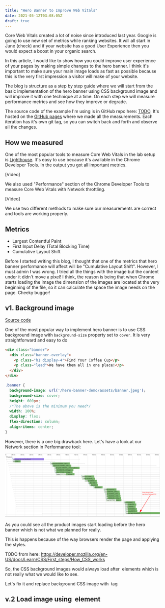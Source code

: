 ```yaml
---
title: "Hero Banner to Improve Web Vitals"
date: 2021-05-12T03:08:05Z
draft: true
---
```


Core Web Vitals created a lot of noise since introduced last year. Google is going to use new set of metrics while ranking websites. It will all start in June (check) and if your website has a good User Experience then you would expect a boost in your organic search.

In this article, I would like to show how you could improve user experience of your pages by making simple changes to the hero banner. I think it's important to make sure your main image loads as fast as possible because this is the very first impression a visitor will make of your website.

The blog is structure as a step by step guide where we will start from the basic implementation of the hero banner using CSS background image and will improve it with one technique at a time. On each step we will measure performance metrics and see how they improve or degrade.

The source code of the example I'm using is in GitHub repo here: [TODO](). It's hosted on the [GitHub pages](TODO) where we made all the measurements. Each iteration has it's own git tag, so you can switch back and forth and observe all the changes.

## How we measured

One of the most popular tools to measure Core Web Vitals in the lab setup is [Lighthouse](). It's easy to use because it's available in the Chrome Developer Tools. In the output you got all important metrics.

[Video]

We also used "Performance" section of the Chrome Developer Tools to measure Core Web Vitals with Network throttling.

[Video]

We use two different methods to make sure our measurements are correct and tools are working properly.

## Metrics

* Largest Contentful Paint
* First Input Delay (Total Blocking Time)
* Cumulative Layout Shift

Before I started writing this blog, I thought that one of the metrics that hero banner performance will affect will be "Cumulative Layout Shift". However, I must admin I was wrong. I tried all the things with the image but the content under it didn't move a pixel! I think, the reason is being that when Chrome starts loading the image the dimension of the images are located at the very beginning of the file, so it can calculate the space the image needs on the page. Cheeky bugger!

## v1. Background image

[Source code]()

One of the most popular way to implement hero banner is to use CSS background image with `background-size` property set to `cover`. It is very straightforward and easy to do

```html
<div class="banner">
  <div class="banner-overlay">
    <p class="h1 display-4">Find Your Coffee Cup</p>
    <p class="lead">We have them all in one place!</p>
  </div>
</div>
```

```css
.banner {
  background-image: url('/hero-banner-demo/assets/banner.jpeg');
  background-size: cover;
  height: 600px;
  /*The above is the minimum you need*/
  width: 100%;
  display: flex;
  flex-direction: column;
  align-items: center;
}
```

However, there is a one big drawback here. Let's have a look at our Network section in Performance tool:

![](load-priority.png)

As you could see all the product images start loading before the hero banner which is not what we planned for really. 

This is happens because of the way browsers render the page and applying the styles. 

TODO from here:
    https://developer.mozilla.org/en-US/docs/Learn/CSS/First_steps/How_CSS_works

So, the CSS background images would always load after <img> elements which is not really what we would like to see. 

Let's fix it and replace background CSS image with <img> tag

## v.2 Load image using <img> element



